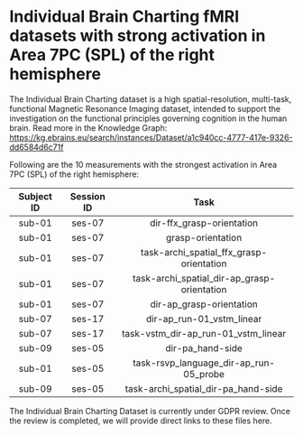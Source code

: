 # Individual Brain Charting fMRI datasets with strong activation in Area 7PC (SPL) of the right hemisphere

The Individual Brain Charting dataset is a high spatial-resolution, multi-task, functional Magnetic Resonance Imaging dataset, intended to support the investigation on the functional principles governing cognition in the human brain.
Read more in the Knowledge Graph: https://kg.ebrains.eu/search/instances/Dataset/a1c940cc-4777-417e-9326-dd6584d6c71f

Following are the 10 measurements with the strongest activation in Area 7PC (SPL) of the right hemisphere:

| Subject ID | Session ID | Task |
| :-: | :-: | :-: |
| sub-01 | ses-07 | dir-ffx_grasp-orientation|
| sub-01 | ses-07 | grasp-orientation|
| sub-01 | ses-07 | task-archi_spatial_ffx_grasp-orientation|
| sub-01 | ses-07 | task-archi_spatial_dir-ap_grasp-orientation|
| sub-01 | ses-07 | dir-ap_grasp-orientation|
| sub-07 | ses-17 | dir-ap_run-01_vstm_linear|
| sub-07 | ses-17 | task-vstm_dir-ap_run-01_vstm_linear|
| sub-09 | ses-05 | dir-pa_hand-side|
| sub-01 | ses-05 | task-rsvp_language_dir-ap_run-05_probe|
| sub-09 | ses-05 | task-archi_spatial_dir-pa_hand-side|


The Individual Brain Charting Dataset is currently under GDPR review. Once the review is completed, we will provide direct links to these files here.